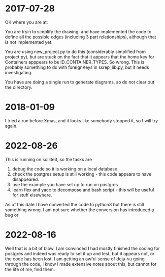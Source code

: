# 2017-07-28

OK where you are at:

You are tryin to simplify the drawing, and have implemented the code to define all the possible edges (including 3 part relationships), although that is not implemented yet.

You are using new\_project.py to do this (considerably simplified from
project.py), but are stuck on the fact that it appears that the home key for
Containers apppears to be ID\_CONTAINER\_TYPES. So wrong. This is probably
something to do with foreignKeys in ssrep\_lib.py, but it needs investigating.

You have are doing a single run to generate diagrams, so do not clear out the directory.

# 2018-01-09

I tried a run before Xmas, and it looks like somebody stopped it, so I will try again.

# 2022-08-26

This is running on sqllite3, so the tasks are

1. debug the code so it is working on a local database
2. check the postgres setup is still working - this code appears to have disappeared.
3. use the example you have set up to run on postgres
4. learn flex and yacc to decompose and bash script - this will be useful for stuff elsewhere.

As of this date I have converted the code to python3 but there is still something wrong. I am not sure whether the conversion has introduced a bug or               

# 2022-08-16

Well that is a bit of blow. I am convinced I had mostly finished the coding for
postgres and indeed was ready to set it up and test, but it appears not, or the
code has been lost. I am getting an awful sense of deja-vu going through the
code, I know I made extensive notes about this, but cannot for the life of me,
find them.

